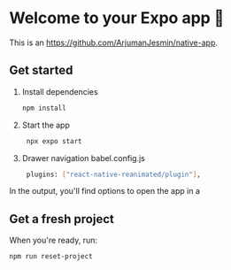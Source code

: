 # Welcome to your Expo app 👋

This is an https://github.com/ArjumanJesmin/native-app.

## Get started

1. Install dependencies

   ```bash
   npm install

   ```

2. Start the app

   ```bash
    npx expo start
   ```

3. Drawer navigation
   babel.config.js
   ```bash
    plugins: ["react-native-reanimated/plugin"],
   ```

In the output, you'll find options to open the app in a

## Get a fresh project

When you're ready, run:

```bash
npm run reset-project
```
